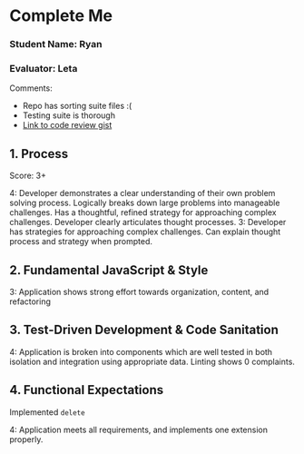 # Complete Me
### Student Name: Ryan
### Evaluator: Leta

Comments:
* Repo has sorting suite files :(
* Testing suite is thorough
* [Link to code review gist](https://gist.github.com/letakeane/f8e388d0d470cbb4445e3f7999263564)

## 1. Process

Score: 3+

4: Developer demonstrates a clear understanding of their own problem solving process. Logically breaks down large problems into manageable challenges. Has a thoughtful, refined strategy for approaching complex challenges. Developer clearly articulates thought processes.
3: Developer has strategies for approaching complex challenges. Can explain thought process and strategy when prompted.

## 2. Fundamental JavaScript & Style

3: Application shows strong effort towards organization, content, and refactoring

## 3. Test-Driven Development & Code Sanitation

4: Application is broken into components which are well tested in both isolation and integration using appropriate data. Linting shows 0 complaints.

## 4. Functional Expectations

Implemented `delete`

4: Application meets all requirements, and implements one extension properly.

